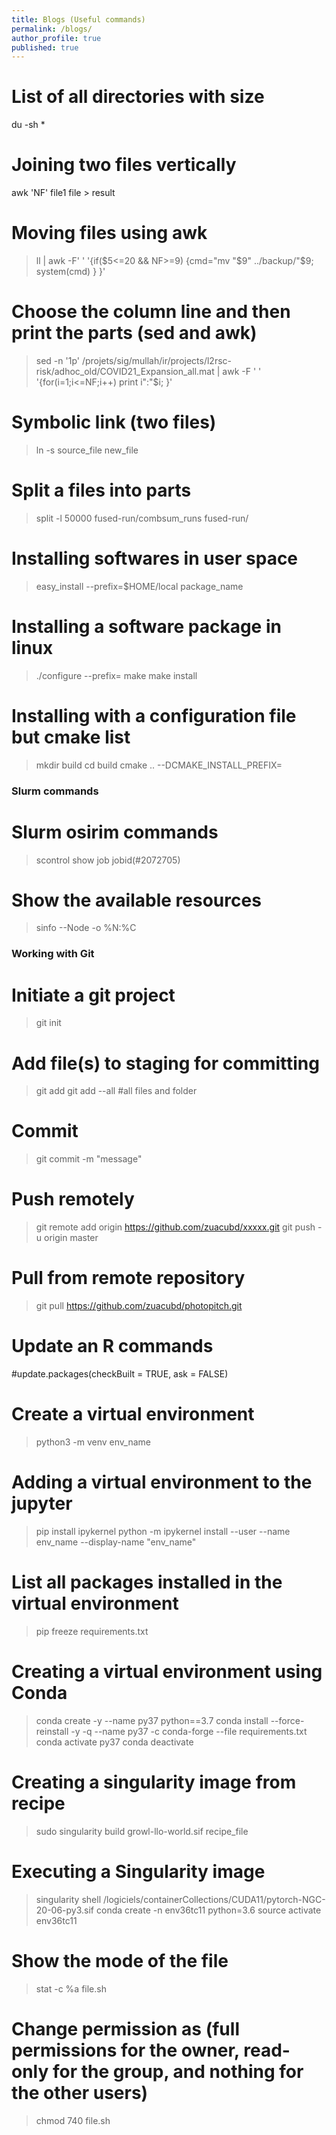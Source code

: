 ```yaml
---
title: Blogs (Useful commands)
permalink: /blogs/
author_profile: true
published: true
---
```


# List of all directories with size
  du -sh *

# Joining two files vertically
  awk 'NF' file1 file > result

# Moving files using awk
> ll | awk -F' ' '{if($5<=20 && NF>=9) {cmd="mv "$9" ../backup/"$9; system(cmd) } }'

# Choose the column line and then print the parts (sed and awk)
> sed -n '1p' /projets/sig/mullah/ir/projects/l2rsc-risk/adhoc_old/COVID21_Expansion_all.mat | awk -F ' ' '{for(i=1;i<=NF;i++) print i":"$i; }'

# Symbolic link (two files)
> ln -s source_file new_file

# Split a files into parts
> split -l 50000 fused-run/combsum_runs fused-run/

# Installing softwares in user space
> easy_install --prefix=$HOME/local package_name

# Installing a software package in linux 
> ./configure --prefix=<instalation directory>
> make 
> make install 

# Installing with a configuration file but cmake list
> mkdir build
> cd build
> cmake .. --DCMAKE_INSTALL_PREFIX=<instalation director>

### Slurm commands
# Slurm osirim commands
> scontrol show job jobid(#2072705)

# Show the available resources
> sinfo --Node -o %N:%C

### Working with Git
# Initiate a git project
> git init

# Add file(s) to staging for committing
> git add <filename>
> git add --all #all files and folder

# Commit
> git commit -m "message"

# Push remotely
> git remote add origin https://github.com/zuacubd/xxxxx.git
> git push -u origin master

# Pull from remote repository
> git pull https://github.com/zuacubd/photopitch.git

# Update an R commands
#update.packages(checkBuilt = TRUE, ask = FALSE)

# Create a virtual environment
> python3 -m venv env_name

# Adding a virtual environment to the jupyter
> pip install ipykernel
> python -m ipykernel install --user --name env_name --display-name "env_name"

# List all packages installed in the virtual environment
> pip freeze requirements.txt

# Creating a virtual environment using Conda
> conda create -y --name py37 python==3.7
> conda install --force-reinstall -y -q --name py37 -c conda-forge --file requirements.txt
> conda activate py37
> conda deactivate

# Creating a singularity image from recipe 
> sudo singularity build growl-llo-world.sif recipe_file

# Executing a Singularity image
> singularity shell /logiciels/containerCollections/CUDA11/pytorch-NGC-20-06-py3.sif
> conda create -n env36tc11 python=3.6
> source activate env36tc11

# Show the mode of the file
> stat -c %a file.sh

# Change permission as (full permissions for the owner, read-only for the group, and nothing for the other users)
> chmod 740 file.sh

